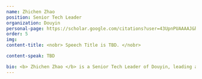 ```yaml
---
name: Zhichen Zhao
position: Senior Tech Leader
organization: Douyin
personal-page: https://scholar.google.com/citations?user=43UpnPUAAAAJ&hl=zh-CN
order: 5
img: 
content-title: <nobr> Speech Title is TBD. </nobr>

content-speak: TBD

bio: <b> Zhichen Zhao </b> is a Senior Tech Leader of Douyin, leading a team that focuses on retrieval/diversity/multi-intent techniques. His 3 representative industrial works (POSO/Trinity/streaming VQ) have been deployed in dozens of companies and products such as Douyin/Tik-Tok/Kwai and affect billions of users around the world. He has also published a book ``modern recommendation algorithm'' in 2023.
---
```

